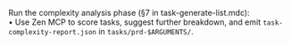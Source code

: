 Run the complexity analysis phase (§7 in task-generate-list.mdc):  
• Use Zen MCP to score tasks, suggest further breakdown, and emit
`task-complexity-report.json` in `tasks/prd-$ARGUMENTS/`.
